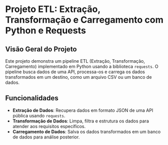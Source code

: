 # Projeto ETL: Extração, Transformação e Carregamento com Python e Requests

## Visão Geral do Projeto
Este projeto demonstra um pipeline ETL (Extração, Transformação, Carregamento) implementado em Python usando a biblioteca `requests`. O pipeline busca dados de uma API, processa-os e carrega os dados transformados em um destino, como um arquivo CSV ou um banco de dados.

## Funcionalidades
- **Extração de Dados**: Recupera dados em formato JSON de uma API pública usando `requests`.
- **Transformação de Dados**: Limpa, filtra e estrutura os dados para atender aos requisitos específicos.
- **Carregamento de Dados**: Salva os dados transformados em um banco de dados para análise posterior.